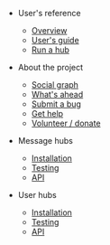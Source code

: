   
- User's reference

  - [Overview](README.md)
  - [User's guide](users-guide.md)
  - [Run a hub](message-hub-registration.md)

- About the project

  - [Social graph](how-it-works.md)
  - [What's ahead](roadmap.md)
  - [Submit a bug](bugs.md)
  - [Get help](help.md)
  - [Volunteer / donate](helping-out.md)

- Message hubs

  - [Installation](install-message-hub.md)
  - [Testing](testing-message-hub.md)
  - [API](api-message-hub.md)

- User hubs

  - [Installation](install-user-hub.md)
  - [Testing](testing-user-hub.md)
  - [API](api-user-hub.md)
 

